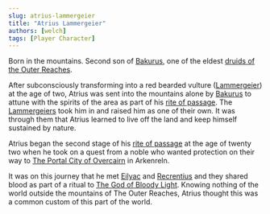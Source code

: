 ```yaml
---
slug: atrius-lammergeier
title: "Atrius Lammergeier"
authors: [welch]
tags: [Player Character]
---
```


Born in the mountains. Second son of [Bakurus](/characters/bakurus), one of the eldest [druids of the Outer Reaches](/wikis/druids-of-the-outer-reaches).
 
After subconsciously transforming into a red bearded vulture ([Lammergeier](/wikis/lammergeier)) at the age of two, Atrius was sent into the mountains alone by [Bakurus](/characters/bakurus) to attune with the spirits of the area as part of his [rite of passage](/wikis/druids-of-the-outer-reaches-rite-of-passage). The [Lammergeiers](/wikis/lammergeier) took him in and raised him as one of their own. It was through them that Atrius learned to live off the land and keep himself sustained by nature.
 
Atrius began the second stage of his [rite of passage](/wikis/druids-of-the-outer-reaches-rite-of-passage) at the age of twenty two when he took on a quest from a noble who wanted protection on their way to [The Portal City of Overcairn](/wikis/the-portal-city-of-overcairn) in Arkenreln.
 
It was on this journey that he met [Eilyac](/characters/eilyac) and [Recrentius](/characters/recrentius) and they shared blood as part of a ritual to [The God of Bloody Light](/wikis/The%20God%20of%20Bloody%20Light/new). Knowing nothing of the world outside the mountains of The Outer Reaches, Atrius thought this was a common custom of this part of the world.
